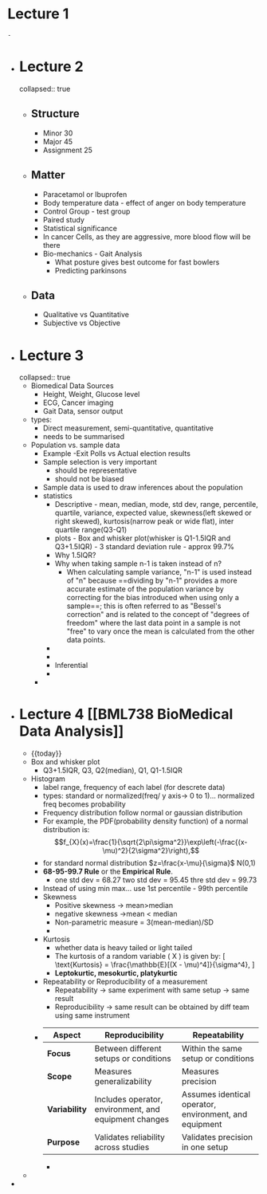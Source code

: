# Lecture 1
	-
- # Lecture 2
  collapsed:: true
	- ## Structure
		- Minor 30
		- Major 45
		- Assignment 25
	- ## Matter
		- Paracetamol or Ibuprofen
		- Body temperature data - effect of anger on body temperature
		- Control Group - test group
		- Paired study
		- Statistical significance
		- In cancer Cells, as they are aggressive, more blood flow will be there
		- Bio-mechanics - Gait Analysis
			- What posture gives best outcome for fast bowlers
			- Predicting parkinsons
	- ## Data
		- Qualitative vs Quantitative
		- Subjective vs Objective
- # Lecture 3
  collapsed:: true
	- Biomedical Data Sources
		- Height, Weight, Glucose level
		- ECG, Cancer imaging
		- Gait Data, sensor output
	- types:
		- Direct measurement, semi-quantitative, quantitative
		- needs to be summarised
	- Population vs. sample data
		- Example -Exit Polls vs Actual election results
		- Sample selection is very important
			- should be representative
			- should not be biased
		- Sample data is used to draw inferences about the population
		- statistics
			- Descriptive - mean, median, mode, std dev, range, percentile, quartile, variance, expected value, skewness(left skewed or right skewed), kurtosis(narrow peak or wide flat), inter quartile range(Q3-Q1)
			- plots - Box and whisker plot(whisker is Q1-1.5IQR and Q3+1.5IQR) - 3 standard deviation rule - approx 99.7%
			- Why 1.5IQR?
			- Why when taking sample n-1 is taken instead of n?
				- When calculating sample variance, "n-1" is used instead of "n" because ==dividing
				   by "n-1" provides a more accurate estimate of the population variance 
				  by correcting for the bias introduced when using only a sample==; this
				   is often referred to as "Bessel's correction" and is related to the 
				  concept of "degrees of freedom" where the last data point in a sample is
				   not "free" to vary once the mean is calculated from the other data 
				  points.
			-
			-
			- Inferential
			-
		-
- # Lecture 4 [[BML738 BioMedical Data Analysis]]
	- {{today}}
	- Box and whisker plot
		- Q3+1.5IQR, Q3, Q2(median), Q1, Q1-1.5IQR
	- Histogram
		- label range, frequency of each label (for descrete data)
		- types: standard or normalized(freq/ y axis-> 0 to 1)... normalized freq becomes probability
		- Frequency distribution follow normal or gaussian distribution
		- For example, the PDF(probability density function) of a normal distribution is:
		  $$f_{X}(x)=\frac{1}{\sqrt{2\pi\sigma^2}}\exp\left(-\frac{(x-\mu)^2}{2\sigma^2}\right),$$
		- for standard normal distribution $z=\frac{x-\mu}{\sigma}$  N(0,1)
		- **68-95-99.7 Rule** or the **Empirical Rule**.
			- one std dev = 68.27
			  two std dev = 95.45
			  thre std dev = 99.73
		- Instead of using min max... use 1st percentile - 99th percentile
		- Skewness
			- Positive skewness -> mean>median
			- negative skewness ->mean < median
			- Non-parametric measure = 3(mean-median)/SD
			-
		- Kurtosis
			- whether data is heavy tailed or light tailed
			- The kurtosis of a random variable \( X \) is given by:
			  \[
			  \text{Kurtosis} = \frac{\mathbb{E}[(X - \mu)^4]}{\sigma^4},
			  \]
			- **Leptokurtic, mesokurtic, platykurtic**
		- Repeatability or Reproducibility of a measurement
			- Repeatability -> same experiment with same setup -> same result
			- Reproducibility -> same result can be obtained by diff team using same instrument
		- | **Aspect**         | **Reproducibility**                         | **Repeatability**                         |
		  |---------------------|---------------------------------------------|-------------------------------------------|
		  | **Focus**          | Between different setups or conditions      | Within the same setup or conditions       |
		  | **Scope**          | Measures generalizability                  | Measures precision                        |
		  | **Variability**    | Includes operator, environment, and equipment changes | Assumes identical operator, environment, and equipment |
		  | **Purpose**        | Validates reliability across studies        | Validates precision in one setup          |
			-
	-
-